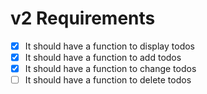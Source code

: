 # v2 Requirements

- [x] It should have a function to display todos
- [x] It should have a function to add todos
- [x] It should have a function to change todos
- [ ] It should have a function to delete todos